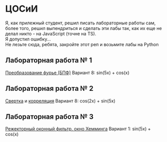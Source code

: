 # ЦОСиИ

Я, как прилежный студент, решил писать лабораторные работы сам, более того, решил выпендриться и сделать эти лабы так, как их еще не делал никто - на JavaScript (точне на TS). 
<br>
Я допустил ошибку... 
<br>
Не лезьте сюда, ребята, закройте этот реп и возьмите лабы на Python

## Лабораторная работа № 1
[Преобразование фурье (БПФ)](https://github.com/kharbacheuski/BSUIR_LABS/blob/master/6_term/%D0%A6%D0%9E%D0%A1%D0%B8%D0%98/DSP/src/furie-transform.ts)
Вариант 8: sin(5x) + cos(x)
## Лабораторная работа № 2
[Свертка](https://github.com/kharbacheuski/BSUIR_LABS/blob/master/6_term/%D0%A6%D0%9E%D0%A1%D0%B8%D0%98/DSP/src/convolution.ts) и [корреляция](https://github.com/kharbacheuski/BSUIR_LABS/blob/master/6_term/%D0%A6%D0%9E%D0%A1%D0%B8%D0%98/DSP/src/correlation.ts)
Вариант 8: cos(2x) + sin(5x)
## Лабораторная работа № 3
[Режекторный оконный фильтр. окно Хемминга](https://github.com/kharbacheuski/BSUIR_LABS/blob/master/6_term/%D0%A6%D0%9E%D0%A1%D0%B8%D0%98/DSP/src/filter.ts)
Вариант 1: sin(5x) + cos(x)